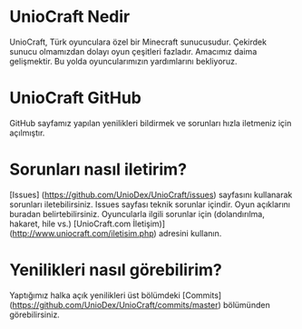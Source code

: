 # UnioCraft Nedir
UnioCraft, Türk oyunculara özel bir Minecraft sunucusudur. Çekirdek sunucu olmamızdan dolayı oyun çeşitleri fazladır. Amacımız daima gelişmektir. Bu yolda oyuncularımızın yardımlarını bekliyoruz.

# UnioCraft GitHub
GitHub sayfamız yapılan yenilikleri bildirmek ve sorunları hızla iletmeniz için açılmıştır.

# Sorunları nasıl iletirim?
[Issues] (https://github.com/UnioDex/UnioCraft/issues) sayfasını kullanarak sorunları iletebilirsiniz. Issues sayfası teknik sorunlar içindir. Oyun açıklarını buradan belirtebilirsiniz. Oyuncularla ilgili sorunlar için (dolandırılma, hakaret, hile vs.) [UnioCraft.com İletişim)] (http://www.uniocraft.com/iletisim.php) adresini kullanın. 

# Yenilikleri nasıl görebilirim?
Yaptığımız halka açık yenilikleri üst bölümdeki [Commits] (https://github.com/UnioDex/UnioCraft/commits/master) bölümünden görebilirsiniz.
